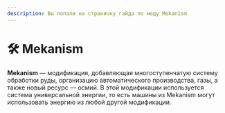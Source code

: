```yaml
---
description: Вы попали на страничку гайда по моду Mekanism
---
```


# 🛠 Mekanism

**Mekanism** — модификация, добавляющая многоступенчатую систему обработки руды, организацию автоматического производства, газы, а также новый ресурс — осмий. В этой модификации используется система универсальной энергии, то есть машины из Mekanism могут использовать энергию из любой другой модификации.
